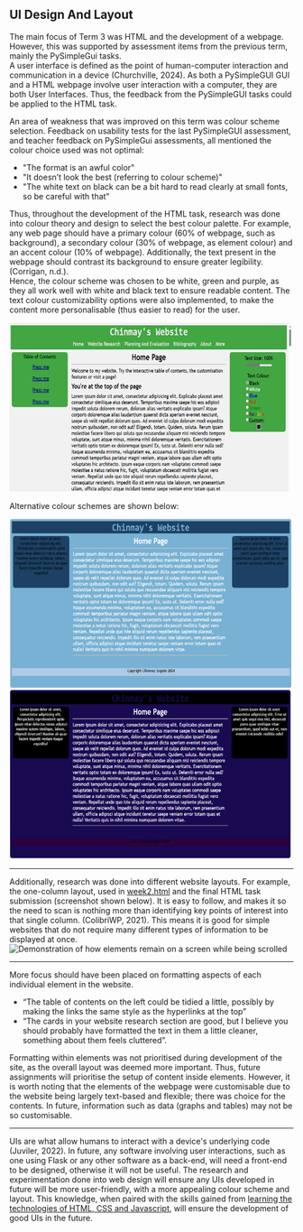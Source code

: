 UI Design And Layout
---
The main focus of Term 3 was HTML and the development of a webpage. However, this was supported by assessment items from the previous term, mainly the PySimpleGui tasks.  
A user interface is defined as the point of human-computer interaction and communication in a device (Churchville, 2024). As both a PySimpleGUI GUI and a HTML webpage involve user interaction with a computer, they are both User Interfaces. Thus, the feedback from the PySimpleGUI tasks could be applied to the HTML task.  

An area of weakness that was improved on this term was colour scheme selection. Feedback on usability tests for the last PySimpleGUI assessment, and teacher feedback on PySimpleGui assessments, all mentioned the colour choice used was not optimal:

- "The format is an awful color"
- "It doesn’t look the best (referring to colour scheme)"
- "The white text on black can be a bit hard to read clearly at small fonts, so be careful with that"

Thus, throughout the development of the HTML task, research was done into colour theory and design to select the best colour palette. For example, any web page should have a primary colour (60% of webpage, such as background), a secondary colour (30% of webpage, as element colour) and an accent colour (10% of webpage). Additionally, the text present in the webpage should contrast its background to ensure greater legibility. (Corrigan, n.d.).  
Hence, the colour scheme was chosen to be white, green and purple, as they all work well with white and black text to ensure readable content. The text colour customizability options were also implemented, to make the content more personalisable (thus easier to read) for the user. 

<img src="Resources/textCustomize.gif" width="500" height="300" alt="Demonstration of the text and colour changing properties of the final assessment piece">

Alternative colour schemes are shown below:

<img src="Resources/colourChoice1.PNG" width="500" height="300"><img src="Resources/colourchoice2.PNG" width="500" height="300">

___
Additionally, research was done into different website layouts. For example, the one-column layout, used in [week2.html](week2.html) and the final HTML task submission (screenshot shown below). It is easy to follow, and makes it so the need to scan is nothing more than identifying key points of interest into that single column. (ColibriWP, 2021). This means it is good for simple websites that do not require many different types of information to be displayed at once.  
<img src="Resources/fixedPositions.gif" width="500" height="300" alt="Demonstration of how elements remain on a screen while being scrolled"> 
___
More focus should have been placed on formatting aspects of each individual element in the website.

- “The table of contents on the left could be tidied a little, possibly by making the links the same style as the hyperlinks at the top”
- “The cards in your website research section are good, but I believe you should probably have formatted the text in them a little cleaner, something about them feels cluttered”.

Formatting within elements was not prioritised during development of the site, as the overall layout was deemed more important. Thus, future assignments will prioritise the setup of content inside elements. However, it is worth noting that the elements of the webpage were customisable due to the website being largely text-based and flexible; there was choice for the contents. In future, information such as data (graphs and tables) may not be so customisable.
___

UIs are what allow humans to interact with a device's underlying code (Juviler, 2022). In future, any software involving user interactions, such as one using Flask or any other software as a back-end, will need a front-end to be designed, otherwise it will not be useful. The research and experimentation done into web design will ensure any UIs developed in future will be more user-friendly, with a more appealing colour scheme and layout. This knowledge, when paired with the skills gained from [learning the technologies of HTML, CSS and Javascript](/Technologies/Html%20Knowledge.md), will ensure the development of good UIs in the future.